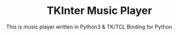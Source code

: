 <center><h1>TKInter Music Player</h1></center>
<p>This is music player written in Python3 &amp; TK/TCL Binding for Python<p>

